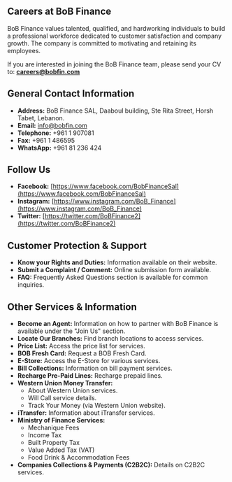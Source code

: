 ## Careers at BoB Finance

BoB Finance values talented, qualified, and hardworking individuals to build a professional workforce dedicated to customer satisfaction and company growth. The company is committed to motivating and retaining its employees.

If you are interested in joining the BoB Finance team, please send your CV to: **careers@bobfin.com**

## General Contact Information

*   **Address:** BoB Finance SAL, Daaboul building, Ste Rita Street, Horsh Tabet, Lebanon.
*   **Email:** info@bobfin.com
*   **Telephone:** +961 1 907081
*   **Fax:** +961 1 486595
*   **WhatsApp:** +961 81 236 424

## Follow Us

*   **Facebook:** [https://www.facebook.com/BobFinanceSal](https://www.facebook.com/BobFinanceSal)
*   **Instagram:** [https://www.instagram.com/BoB_Finance](https://www.instagram.com/BoB_Finance)
*   **Twitter:** [https://twitter.com/BoBFinance2](https://twitter.com/BoBFinance2)

## Customer Protection & Support

*   **Know your Rights and Duties:** Information available on their website.
*   **Submit a Complaint / Comment:** Online submission form available.
*   **FAQ:** Frequently Asked Questions section is available for common inquiries.

## Other Services & Information

*   **Become an Agent:** Information on how to partner with BoB Finance is available under the "Join Us" section.
*   **Locate Our Branches:** Find branch locations to access services.
*   **Price List:** Access the price list for services.
*   **BOB Fresh Card:** Request a BOB Fresh Card.
*   **E-Store:** Access the E-Store for various services.
*   **Bill Collections:** Information on bill payment services.
*   **Recharge Pre-Paid Lines:** Recharge prepaid lines.
*   **Western Union Money Transfer:**
    *   About Western Union services.
    *   Will Call service details.
    *   Track Your Money (via Western Union website).
*   **iTransfer:** Information about iTransfer services.
*   **Ministry of Finance Services:**
    *   Mechanique Fees
    *   Income Tax
    *   Built Property Tax
    *   Value Added Tax (VAT)
    *   Food Drink & Accommodation Fees
*   **Companies Collections & Payments (C2B2C):** Details on C2B2C services.